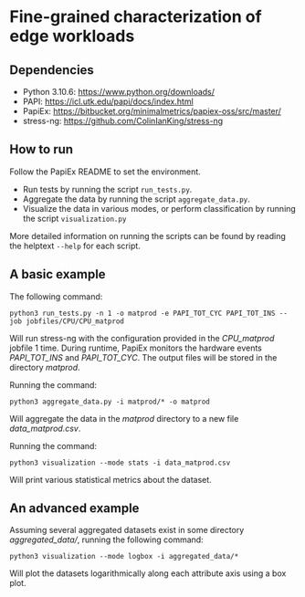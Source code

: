 # Fine-grained characterization of edge workloads

## Dependencies
- Python 3.10.6: https://www.python.org/downloads/
- PAPI: https://icl.utk.edu/papi/docs/index.html
- PapiEx: https://bitbucket.org/minimalmetrics/papiex-oss/src/master/
- stress-ng: https://github.com/ColinIanKing/stress-ng

## How to run
Follow the PapiEx README to set the environment.
- Run tests by running the script `run_tests.py`.
- Aggregate the data by running the script `aggregate_data.py`.
- Visualize the data in various modes, or perform classification by running the script `visualization.py`

More detailed information on running the scripts can be found by reading the helptext `--help` for each script.

## A basic example
The following command:
```
python3 run_tests.py -n 1 -o matprod -e PAPI_TOT_CYC PAPI_TOT_INS --job jobfiles/CPU/CPU_matprod
```
Will run stress-ng with the configuration provided in the *CPU_matprod* jobfile 1 time. During runtime, PapiEx monitors the hardware events *PAPI_TOT_INS* and *PAPI_TOT_CYC*. The output files will be stored in the directory *matprod*.

Running the command:
```
python3 aggregate_data.py -i matprod/* -o matprod
```
Will aggregate the data in the *matprod* directory to a new file *data_matprod.csv*.

Running the command:
```
python3 visualization --mode stats -i data_matprod.csv
```
Will print various statistical metrics about the dataset.

## An advanced example
Assuming several aggregated datasets exist in some directory *aggregated_data/*, running the following command:
```
python3 visualization --mode logbox -i aggregated_data/*
```
Will plot the datasets logarithmically along each attribute axis using a box plot.
